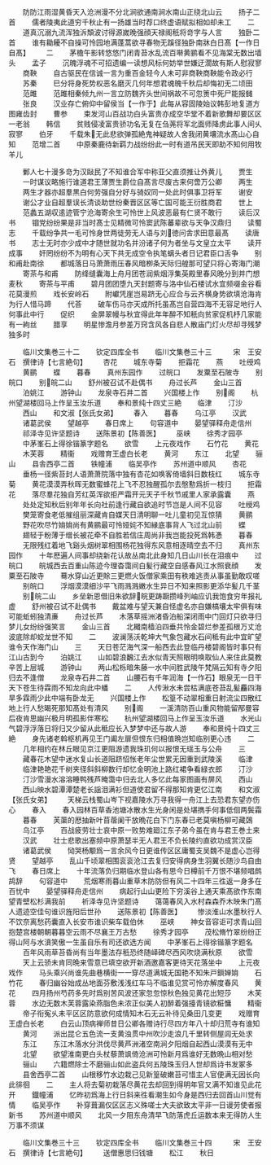 <!-- { "loadSidebar": true } -->
　　防防江雨湿黄昏天入沧洲漫不分北涧欲通南涧水南山正绕北山云
　　扬子二首
　　儒者陵夷此道穷千秋止有一扬雄当时荐口终虚语赋拟相如却未工
　　二
　　道真沉溺九流浑独泝頽波讨得源嵗晚强顔天禄阁秖将竒字与人言
　　独卧二首
　　谁有耡耰不自操可怜园地满蓬蒿欲寻春物无蹊径独卧南牀白日髙【一作日自髙】
　　二
　　茅檐午影转悠悠门闭青苔水乱流百啭黄鹂看不见海棠无数出墙头
　　孟子
　　沉魄浮魂不可招遗编一读想风标何妨举世嫌迂濶故有斯人慰寂寥
　　商鞅
　　自古驱民在信诚一言为重百金轻今人未可非商鞅商鞅能令政必行
　　苏秦
　　巳分将身死势权恶名磨灭几何年想君魂魄千秋后却悔初无二顷田
　　范雎
　　范雎相秦倾九州一言立防魏齐头世间祸故不可忽箦中死尸能报雠
　　张良
　　汉业存亡俯仰中留侯当【一作于】此每从容固陵始议韩彭地复道方图雍齿封
　　曹参
　　束发河山百战功白头富贵亦成空华堂不着新歌舞却要区区一老翁
　　韩信
　　贫贱侵凌富贵骄功名无复在刍荛将军北面师降虏此事人间乆寂寥
　　伯牙
　　千载朱无此悲欲弹孤絶鬼神疑故人舍我闭黄壤流水髙山心自知
　　范增二首
　　中原秦鹿待新羁力战纷纷此一时有道吊民天即助不知何用牧羊儿

　　鄛人七十漫多竒为汉敺民了不知谁合军中称亚父直须推让外黄儿
　　贾生
　　一时谋议略施行谁道君王薄贾生爵位自髙言尽废古来何啻万公卿
　　两生
　　两生才器亦超羣黒白何劳强自分好与骑奴同一处此时俱事卫将军
　　谢安
　　谢公才业自超羣误长清谈助世纷秦晋区区等亡国可能王衍胜商君
　　世上
　　范蠡五湖収逺迹管宁沧海寄余生可怜世上风波恶最有仁贤不敢行
　　读后汉书
　　锢党纷纷果是非当时髙士见精微可怜窦武陈蕃辈欲与天争汉鼎归
　　读蜀志
　　千载纷争共一毛可怜身世两徒劳无人语与刘徳问舎求田意最髙
　　读唐书
　　志士无时亦少成中才随世就功名并汾诸子何为者坐与文皇立太平
　　读开成事
　　奸罔纷纷不为明有心天下共无成空令执笔螭头者日记君臣口舌争
　　别和甫赴南徐
　　都城落日马萧萧雨压春风暗栁条天际归艎那可望只将心寄海门潮
　　寄茶与和甫
　　防绛缝囊海上舟月团苍润紫烟浮集英殿里春风晚分到并门想麦秋
　　寄茶与平甫
　　碧月团团堕九天封题寄与洛中仙石楼试水宜频啜金谷看花莫漫煎
　　戏长安岭石
　　附巘凭崖岂易跻无心应合与云齐横身势欲填沧海肯为行人惜马蹄
　　代荅
　　破车伤马亦天成所托虽髙岂自营四海不无容足地行人何事此中行
　　促织
　　金屏翠幔与秋宜得此年年醉不知秖向贫家促机杼几家能有一絇丝
　　腊享
　　明星惨澹月参差万窍含风各自悲人散庙门灯火尽却寻残梦独多时







　　临川文集巻三十二
　　钦定四库全书
　　临川文集巻三十三　　　宋　王安石　撰律诗【七言絶句】
　　杏花
　　城东寺菊
　　拒霜花
　　燕
　　吐绶鸡
　　黄鹂
　　蝶
　　暮春
　　真州东园作
　　过皖口
　　发粟至石陂寺
　　别皖口
　　别皖二山
　　舒州被召试不赴偶书
　　舟过长芦
　　金山三首
　　泊姚江
　　游钟山
　　龙泉寺石井二首
　　兴国楼上作
　　别阁
　　杭州望湖楼回马上作呈玉汝乐道
　　奉和景纯十四丈三絶
　　临津
　　汀沙
　　西山
　　和文淑【张氏女弟】
　　春入
　　暮春
　　乌江亭
　　汉武
　　诸葛武侯
　　望越亭
　　春日席上
　　句容道中
　　晏望驿释舟走信州
　　祁泽寺见许坚题诗
　　送陈景初【陈善医】
　　巫峡
　　徐秀才园亭
　　中茅峯石上得徐锴篆字题名
　　欲雪
　　上元夜戏作
　　石竹花
　　黄花
　　木芙蓉
　　精衞
　　戏赠育王虚白长老
　　黄河
　　东江
　　北望
　　骊山
　　县舎西亭二首
　　铁幢浦
　　临吴亭作
　　苏州道中顺风
　　杏花
　　垂杨一径紫苔封人语萧萧院落中独有杏花如唤客倚墙斜日数枝红
　　城东寺菊
　　黄花漠漠弄秋晖无数蜜蜂花上飞不忍独醒孤尔去慇懃爲折一枝归
　　拒霜花
　　落尽羣花独自芳红英浑欲拒严霜开元天子千秋节戚里人家承露囊
　　燕
　　处处定知秋后别年年长向社前逢行藏自欲追时节岂是人间不见容
　　吐绶鸡
　　樊笼寄食老低摧组丽深藏肯自媒天日清明聊一吐儿童初见互惊猜
　　黄鹂
　　野花吹尽竹姢姢尚有黄鹂最可怜娅姹不知縁底事背人飞过北山前
　　蝶
　　翅轻于粉薄于缯长被花牵不自胜若信庄周尚非我岂能投死爲韩慿
　　暮春
　　无限残红着地飞谿头烟树翠相围杨花独得东风意相逐晴空去不归
　　真州东园作
　　十年厯遍人间事却绕新花认故丛南北此身知几日山川长在泪痕中
　　过皖口
　　皖城西去百重山陈迹今理杳霭间白髪行藏空自感春风江水照衰顔
　　发粟至石陂寺
　　蓦水穿山近更賖三更燃火饭僧家乘田有秩难逃责从事虽勤敢叹嗟
　　别皖口
　　浮烟漠漠细沙平飞雨溅溅嫩水生异日不知来照影更添华髪几千茎
　　别皖二山
　　乡垒新恩借旧朱欲辞皖更踌蹰攒峰列岫应讥我饱食穷年报礼虚
　　舒州被召试不赴偶书
　　戴盆难与望天兼自怪虚名亦自嫌槁壤太牢俱有味可能蚯蚓独清亷
　　舟过长芦
　　木落草摇洲渚昏泊船深闭雨中门回灯只欲寻归梦儿女纷纷强笑言
　　金山三首
　　北檝南樯泊四垂共怜金碧烂参差孤根万丈沧波底除却蛟龙世不知
　　二
　　波澜荡沃乾坤大气象包藏水石间秪有此中宜旷望谁令天作海门山
　　三
　　天日苍茫海气深一船西去此登临丹楼碧阁皆时事只有江山古到今
　　泊姚江
　　山如碧浪飜江去水似青天照眼明唤取仙人来住此莫教辛苦上层城
　　游钟山
　　两山松栎暗朱藤一水中间胜武陵午梵隔云知有寺夕阳归去不逢僧
　　龙泉寺石井二首
　　山腰石有千年润海【一作石】眼泉无一日干天下苍生待霖雨不知龙向此中蟠
　　二
　　人传湫水未尝枯满底苍苔乱髪麤四海旱多霖雨少此中端有卧龙无
　　兴国楼上作
　　松篁不动翠相重日射流尘四散红地上行人愁暍死那知髙处有清风
　　别阁
　　一溪清防百山重风物能留邴曼容后夜肯思幽兴极月明孤影伴寒松
　　杭州望湖楼回马上作呈玉汝乐道
　　水光山气碧浮浮落日将归又少留从此秪应长入梦梦中还与故人游
　　奉和景纯十四丈三絶
　　身先诸老斡枢机再见王门阖左扉但恨东归相值晩岂知临别更心违
　　二
　　几年相约在林丘眼见京江更阻游遗我珠玑何以报恨无瑶玉与公舟
　　三
　　藏春花木望中迷水复山长道阻跻怊怅老年尘世累无因重到武陵溪
　　临津
　　临津艳艳花千树夹径斜斜柳数行却忆金明池上路红裙争看緑衣郎
　　汀沙
　　汀沙雪漫水溶溶睡鸭残芦晻霭中归去北人多忆此每家图画有屏风
　　西山
　　西山映水碧潭潭楚老长謡泪满衫但道使君留不得那知肯更忆江南
　　和文淑【张氏女弟】
　　天梯云栈蜀山岑下视嘉陵水万寻我得一舟江上去恐君东望亦伤心
　　春入
　　春入园林百草香池塘冰散水生光身闲是处堪擕手何事低佪两鬓霜
　　暮春
　　芙蕖的厯抽新叶苜蓿阑干放晩花白下门东春已老莫嗔杨柳可藏鵶
　　乌江亭
　　百战疲劳壮士哀中原一败势难廻江东子弟今虽在肯与君王巻土来
　　汉武
　　壮士悲歌出塞频中原萧瑟半无人君王不负长陵约直欲功成赏汉臣
　　诸葛武侯
　　恸哭杨颙爲一言余风今日更谁传区区庸蜀支吴魏不是虚心岂得贤
　　望越亭
　　乱山千顷翠相围衮衮沧江去复归安得病身生羽翼长随沙鸟自由飞
　　春日席上
　　十年流落负归期临水登山各有思今日樽前千万恨不堪频唱鹧鸪辞
　　句容道中
　　荒烟寒雨暮山重草木防防但有风二十四年三徃返一身多在百忧中
　　晏望驿释舟走信州
　　病起行山山更险下穷溪谷上通天乘髙欲作东南望青壁松杉满我前
　　祈泽寺见许坚题诗
　　蔼蔼春风入水村森森乔木映朱门髙人遗迹空佳句谁识旌阳后世孙
　　送陈景初【陈善医】
　　惨淡淮山水墨秋行人不饮奈离愁药囊直入长安市谁识柴车载伯休
　　巫峡
　　神女音容讵可求青山回抱楚宫楼朝朝暮暮空云雨不尽襄王万古愁
　　徐秀才园亭
　　茂松脩竹翠纷纷正得山阿与水濆笑傲一生虽自乐有司还欲选方闻
　　中茅峯石上得徐锴篆字题名
　　百年风雨草苔昏尚有当年墨法存秖恐终随峄碑尽西风吹烧满秋原
　　欲雪
　　天上云骄未肯同晩来雪意已填空欲开新酒邀嘉客更待天花落坐中
　　上元夜戏作
　　马头乘兴尚谁先曲巷横街一一穿尽道满城无国艳不知朱戸鎻婵姢
　　石竹花
　　春归幽谷始成丛地面芬敷浅浅红车马不临谁见赏可怜亦解度春风
　　黄花
　　四月扬州芍药多先时爲别苦风波还家忽忽惊秋色独见黄花出短莎
　　木芙蓉
　　水边无数木芙蓉露染燕脂色未浓正似美人初醉着强擡青镜欲糚慵
　　精衞
　　帝子衔寃乆未平区区防意欲何成情知木石无云补待见桑田几变更
　　戏赠育王虚白长老
　　白云山顶病禅师昔日公卿各赠诗行尽四方年八十却归荒寺有谁知
　　黄河
　　派出昆仑五色流一支黄浊贯中州吹沙走浪几千里转侧屋闾无处求
　　东江
　　东江木落水分洪伐尽黄芦洲渚空南涧夕阳烟自起西山漠漠有无中
　　北望
　　欲望淮南更白头杖藜萧飒倚沧洲可怜新月爲谁好无数晩山相对愁
　　骊山
　　六籍燃除士不磨骊山如此盗兵何五陵珠玉归人世却爲诗书发冢多
　　县舍西亭二首
　　山根移竹水边栽己见新篁破嫩苔可惜主人官便满无因长向此徘徊
　　二
　　主人将去菊初栽落尽黄花去却回到得明年官又满不知谁见此花开
　　鐡幢浦
　　忆昨初爲海上行日斜来徃看潮生如今身是西归去回首山川觉有情
　　临吴亭作
　　补穿葺漏仅区区志义殊嗟士大夫欲致太平非一日谩劳使者报新书
　　苏州道中顺风
　　北风一夕阻东舟清早飞防落虎丘运数本来无得防人生万事不须谋










　　临川文集巻三十三
　　钦定四库全书
　　临川文集巻三十四　　　宋　王安石　撰律诗【七言絶句】
　　送僧惠思归钱塘
　　松江
　　秋日
